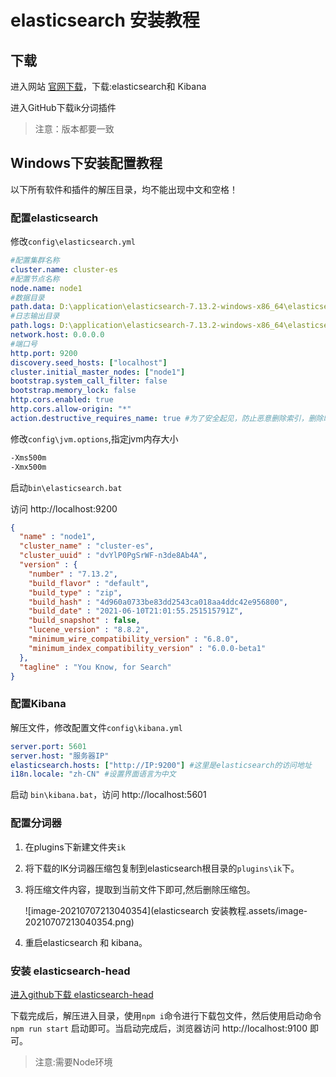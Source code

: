 # elasticsearch 安装教程

## 下载

进入网站 [官网下载](https://www.elastic.co/cn/start)，下载:elasticsearch和 Kibana

进入GitHub下载ik分词插件

> 注意：版本都要一致

## Windows下安装配置教程

以下所有软件和插件的解压目录，均不能出现中文和空格！

### 配置elasticsearch

修改`config\elasticsearch.yml`

```yaml
#配置集群名称
cluster.name: cluster-es
#配置节点名称
node.name: node1
#数据目录
path.data: D:\application\elasticsearch-7.13.2-windows-x86_64\elasticsearch-7.13.2\data
#日志输出目录
path.logs: D:\application\elasticsearch-7.13.2-windows-x86_64\elasticsearch-7.13.2\log
network.host: 0.0.0.0
#端口号
http.port: 9200
discovery.seed_hosts: ["localhost"]
cluster.initial_master_nodes: ["node1"]
bootstrap.system_call_filter: false
bootstrap.memory_lock: false
http.cors.enabled: true
http.cors.allow-origin: "*"
action.destructive_requires_name: true #为了安全起见，防止恶意删除索引，删除时必须指定索引名：
```

修改`config\jvm.options`,指定jvm内存大小

```txt
-Xms500m
-Xmx500m
```

启动`bin\elasticsearch.bat`

访问 http://localhost:9200

```json
{
  "name" : "node1",
  "cluster_name" : "cluster-es",
  "cluster_uuid" : "dvYlP0PgSrWF-n3de8Ab4A",
  "version" : {
    "number" : "7.13.2",
    "build_flavor" : "default",
    "build_type" : "zip",
    "build_hash" : "4d960a0733be83dd2543ca018aa4ddc42e956800",
    "build_date" : "2021-06-10T21:01:55.251515791Z",
    "build_snapshot" : false,
    "lucene_version" : "8.8.2",
    "minimum_wire_compatibility_version" : "6.8.0",
    "minimum_index_compatibility_version" : "6.0.0-beta1"
  },
  "tagline" : "You Know, for Search"
}
```

### 配置Kibana

解压文件，修改配置文件`config\kibana.yml`

```yaml
server.port: 5601
server.host: "服务器IP"
elasticsearch.hosts: ["http://IP:9200"] #这里是elasticsearch的访问地址
i18n.locale: "zh-CN" #设置界面语言为中文
```

启动 `bin\kibana.bat`，访问 http://localhost:5601

### 配置分词器

1. 在plugins下新建文件夹`ik`

2. 将下载的IK分词器压缩包复制到elasticsearch根目录的`plugins\ik`下。

3. 将压缩文件内容，提取到当前文件下即可,然后删除压缩包。

   ![image-20210707213040354](elasticsearch 安装教程.assets/image-20210707213040354.png)

4. 重启elasticsearch 和 kibana。

### 安装 elasticsearch-head

[进入github下载 elasticsearch-head](https://github.com/mobz/elasticsearch-head/releases)

下载完成后，解压进入目录，使用`npm i`命令进行下载包文件，然后使用启动命令`npm run start` 启动即可。当启动完成后，浏览器访问 http://localhost:9100 即可。

> 注意:需要Node环境
